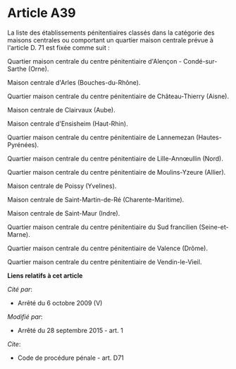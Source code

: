 # Article A39

La liste des établissements pénitentiaires classés dans la catégorie des maisons centrales ou comportant un quartier maison
centrale prévue à l'article D. 71 est fixée comme suit : 

Quartier maison centrale du centre pénitentiaire d'Alençon - Condé-sur-Sarthe (Orne).

Maison centrale d'Arles (Bouches-du-Rhône). 

Quartier maison centrale du centre pénitentiaire de Château-Thierry (Aisne). 

Maison centrale de Clairvaux (Aube). 

Maison centrale d'Ensisheim (Haut-Rhin). 

Quartier maison centrale du centre pénitentiaire de Lannemezan (Hautes-Pyrénées). 

Quartier maison centrale du centre pénitentiaire de Lille-Annœullin (Nord). 

Quartier maison centrale du centre pénitentiaire de Moulins-Yzeure (Allier). 

Maison centrale de Poissy (Yvelines). 

Maison centrale de Saint-Martin-de-Ré (Charente-Maritime). 

Maison centrale de Saint-Maur (Indre).

Quartier maison centrale du centre pénitentiaire du Sud francilien (Seine-et-Marne).

Quartier maison centrale du centre pénitentiaire de Valence (Drôme).

Quartier maison centrale du centre pénitentiaire de Vendin-le-Vieil.

**Liens relatifs à cet article**

_Cité par_:

  - Arrêté du 6 octobre 2009 (V)

_Modifié par_:

  - Arrêté du 28 septembre 2015 - art. 1

_Cite_:

  - Code de procédure pénale - art. D71
